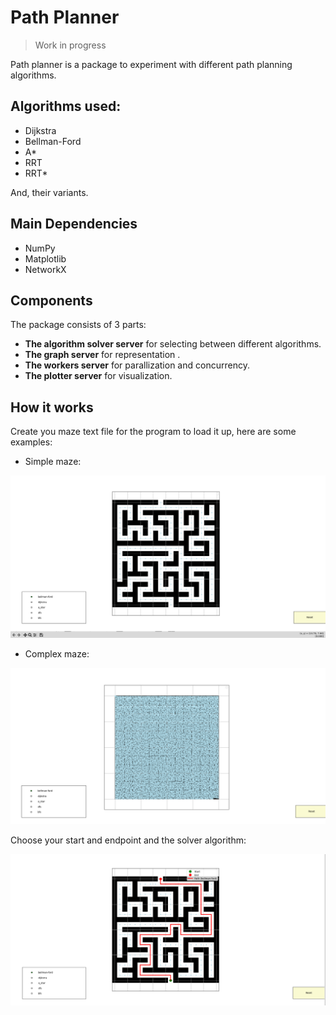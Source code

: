 # Path Planner

> Work in progress

Path planner is a package to experiment with different path planning algorithms.

## Algorithms used:

- Dijkstra
- Bellman-Ford
- A*
- RRT
- RRT*

And, their variants.

## Main Dependencies

- NumPy
- Matplotlib
- NetworkX

## Components

The package consists of 3 parts:

- **The algorithm solver server** for selecting between different algorithms.
- **The graph server** for representation .
- **The workers server** for parallization and concurrency.
- **The plotter server** for visualization.

## How it works

Create you maze text file for the program to load it up, here are some examples:

- Simple maze:

![Simple maze](./assets/simple-maze.png)

- Complex maze:

![Complex maze](./assets/complex-maze.png)

Choose your start and endpoint and the solver algorithm:

![Path finding in a simple maze example](./assets/path-finding-ex1.png)

